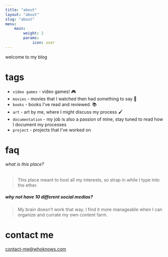 ```yaml
---
title: "about"
layout: "about"
slug: "about"
menu:
    main:
        weight: 2
        params: 
            icon: user
---
```


welcome to my blog 

# tags
* `video games` - video games!  🎮
* `movies` - movies that I watched then had something to say  🎥
* `books` - books I've read and reviewed.  📚
* `art` - art by me, where I might discuss my process  🖌️
* `documentation` - my job is also a passion of mine, stay tuned to read how I document my processes 
*  `project` - projects that I've worked on 

# faq
###### what is this place?
> This place meant to host all my interests, so strap in while I type into the ether.
##### why not have 10 different social medias?
> My brain doesn't work that way. I find it more manageable when I can organize and currate my own content farm. 

# contact me
contact-me@whoknows.com